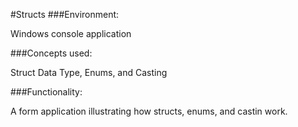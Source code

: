 #Structs
###Environment:

Windows console application

###Concepts used:

Struct Data Type, Enums, and Casting

###Functionality:

A form application illustrating how structs, enums, and castin work.

